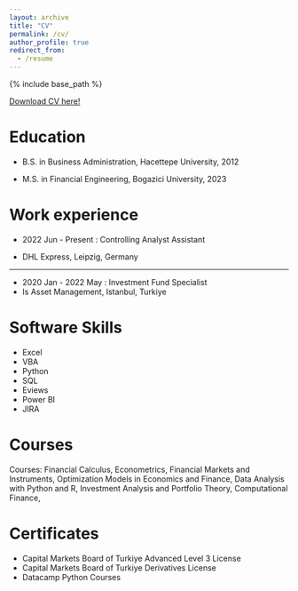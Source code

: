 ```yaml
---
layout: archive
title: "CV"
permalink: /cv/
author_profile: true
redirect_from:
  - /resume
---
```


{% include base_path %}

[Download CV here!]()

Education
======
* B.S. in Business Administration, Hacettepe University, 2012

* M.S. in Financial Engineering, Bogazici University, 2023

Work experience
======
* 2022 Jun - Present : Controlling Analyst Assistant 

* DHL Express, Leipzig, Germany
---
* 2020 Jan - 2022 May : Investment Fund Specialist 
* Is Asset Management, Istanbul, Turkiye


  
Software Skills
======
* Excel
* VBA
* Python
* SQL
* Eviews
* Power BI
* JIRA



  
Courses
======
Courses: Financial Calculus, Econometrics, Financial Markets and 
Instruments, Optimization Models in Economics and Finance, Data 
Analysis with Python and R, Investment Analysis and Portfolio Theory, 
Computational Finance,
  
Certificates
======
* Capital Markets Board of Turkiye Advanced Level 3 License
* Capital Markets Board of Turkiye Derivatives License
* Datacamp Python Courses 
  
  
